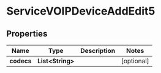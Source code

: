 

# ServiceVOIPDeviceAddEdit5


## Properties

| Name | Type | Description | Notes |
|------------ | ------------- | ------------- | -------------|
|**codecs** | **List&lt;String&gt;** |  |  [optional] |



